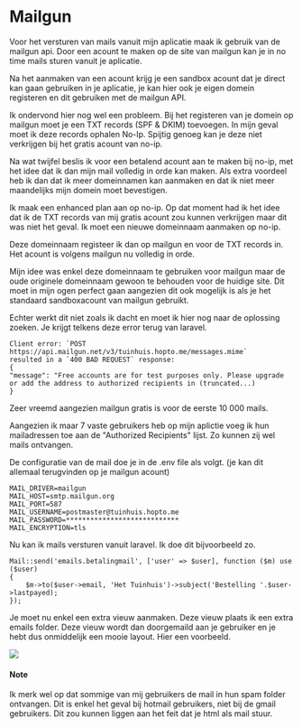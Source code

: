 # Mailgun #

Voor het versturen van mails vanuit mijn aplicatie maak ik gebruik van de mailgun api. Door een acount te maken op de site van mailgun kan je in no time mails sturen vanuit je aplicatie. 

Na het aanmaken van een acount krijg je een sandbox acount dat je direct kan gaan gebruiken in je aplicatie, je kan hier ook je eigen domein registeren en dit gebruiken met de mailgun API.

Ik ondervond hier nog wel een probleem. Bij het registeren van je domein op mailgun moet je een TXT records (SPF & DKIM) toevoegen. In mijn geval moet ik deze records ophalen No-Ip. Spijtig genoeg kan je deze niet verkrijgen bij het gratis acount van no-ip.

Na wat twijfel beslis ik voor een betalend acount aan te maken bij no-ip, met het idee dat ik dan mijn mail volledig in orde kan maken. Als extra voordeel heb ik dan dat ik meer domeinnamen kan aanmaken en dat ik niet meer maandelijks mijn domein moet bevestigen.

Ik maak een enhanced plan aan op no-ip. Op dat moment had ik het idee dat ik de TXT records van mij gratis acount zou kunnen verkrijgen maar dit was niet het geval. Ik moet een nieuwe domeinnaam aanmaken op no-ip. 

Deze domeinnaam registeer ik dan op mailgun en voor de TXT records in. Het acount is volgens mailgun nu volledig in orde.

Mijn idee was enkel deze domeinnaam te gebruiken voor mailgun maar de oude originele domeinnaam gewoon te behouden voor de huidige site. Dit moet in mijn ogen perfect gaan aangezien dit ook mogelijk is als je het standaard sandboxacount van mailgun gebruikt.

Echter werkt dit niet zoals ik dacht en moet ik hier nog naar de oplossing zoeken. Je krijgt telkens deze error terug van laravel.

	Client error: `POST https://api.mailgun.net/v3/tuinhuis.hopto.me/messages.mime` 
	resulted in a `400 BAD REQUEST` response:
	{
	"message": "Free accounts are for test purposes only. Please upgrade or add the address to authorized recipients in (truncated...)
	}

Zeer vreemd aangezien mailgun gratis is voor de eerste 10 000 mails.

Aangezien ik maar 7 vaste gebruikers heb op mijn aplictie voeg ik hun mailadressen toe aan de "Authorized Recipients" lijst. Zo kunnen zij wel mails ontvangen.

De configuratie van de mail doe je in de .env file als volgt. (je kan dit allemaal terugvinden op je mailgun acount)

	MAIL_DRIVER=mailgun
	MAIL_HOST=smtp.mailgun.org
	MAIL_PORT=587
	MAIL_USERNAME=postmaster@tuinhuis.hopto.me
	MAIL_PASSWORD=****************************
	MAIL_ENCRYPTION=tls

Nu kan ik mails versturen vanuit laravel. Ik doe dit bijvoorbeeld zo.

	Mail::send('emails.betalingmail', ['user' => $user], function ($m) use ($user) 
	{
    	$m->to($user->email, 'Het Tuinhuis')->subject('Bestelling '.$user->lastpayed);
    });

Je moet nu enkel een extra vieuw aanmaken. Deze vieuw plaats ik een extra emails folder. Deze vieuw wordt dan doorgemaild aan je gebruiker en je hebt dus onmiddelijk een mooie layout. Hier een voorbeeld.

![](https://raw.githubusercontent.com/vandesselstijn/Webservices---aplications/master/Knipsel2.PNG)

#### Note

Ik merk wel op dat sommige van mij gebruikers de mail in hun spam folder ontvangen. Dit is enkel het geval bij hotmail gebruikers, niet bij de gmail gebruikers. Dit zou kunnen liggen aan het feit dat je html als mail stuur.



	 
